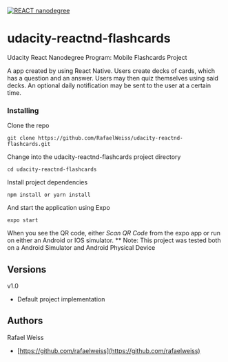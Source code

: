 [![REACT nanodegree](https://img.shields.io/badge/udacity-REACTND-02b3e4.svg?style=flat)](https://www.udacity.com/course/react-nanodegree--nd019)

# udacity-reactnd-flashcards
Udacity React Nanodegree Program: Mobile Flashcards Project

A app created by using React Native. Users create decks of cards, which has a question and an answer. Users may then quiz themselves using said decks. An optional daily notification may be sent to the user at a certain time.

### Installing

Clone the repo

```
git clone https://github.com/RafaelWeiss/udacity-reactnd-flashcards.git
```

Change into the udacity-reactnd-flashcards project directory

```
cd udacity-reactnd-flashcards
```

Install project dependencies

```
npm install or yarn install
```

And start the application using Expo

```
expo start
```

When you see the QR code, either _Scan QR Code_ from the expo app or run on either an Android or IOS simulator.
\*\* Note: This project was tested both on a Android Simulator and Android Physical Device

## Versions

v1.0
* Default project implementation

## Authors

Rafael Weiss
* [https://github.com/rafaelweiss](https://github.com/rafaelweiss)
